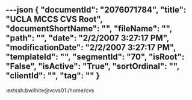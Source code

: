 ---json
{
  "documentId": "2076071784",
  "title": "UCLA MCCS CVS Root",
  "documentShortName": "",
  "fileName": "",
  "path": "",
  "date": "2/2/2007 3:27:17 PM",
  "modificationDate": "2/2/2007 3:27:17 PM",
  "templateId": "",
  "segmentId": "70",
  "isRoot": "False",
  "isActive": "True",
  "sortOrdinal": "",
  "clientId": "",
  "tag": ""
}
---

:extssh:bwilhite@vcvs01:/home/cvs
